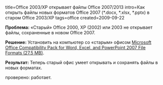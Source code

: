 title=Office 2003/XP открывает файлы Office 2007/2013
intro=Как открыть файлы новых форматов Office 2007 (*.docx, *.xlsx, *.pptx) в старом Office 2003/XP
tags=office
created=2009-09-22


**Проблема:** «Старый» Office 2000, XP (2002) или 2003 не открывает файлы, сохраненные в новом Office 2007.

**Решение:** Установить на компьютер со «старым» офисом [Microsoft Office Compatibility Pack for Word, Excel, and PowerPoint 2007 File Formats (27.5 MB)][dl].

**Результат:** Теперь старый офис умеет открывать и сохранять файлы в новых форматах.

проверено: работает.

[dl]: https://www.softpedia.com/get/Office-tools/Other-Office-Tools/Microsoft-Office-Compatibility-Pack-2007-File-Formats.shtml#download
